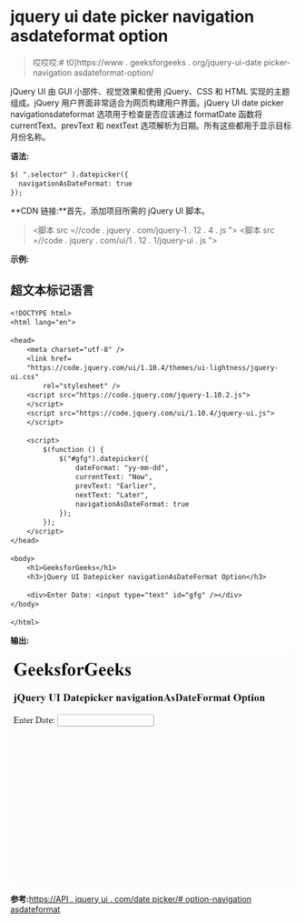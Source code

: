 # jquery ui date picker navigation asdateformat option

> 哎哎哎:# t0]https://www . geeksforgeeks . org/jquery-ui-date picker-navigation asdateformat-option/

jQuery UI 由 GUI 小部件、视觉效果和使用 jQuery、CSS 和 HTML 实现的主题组成。jQuery 用户界面非常适合为网页构建用户界面。jQuery UI date picker navigationsdateformat 选项用于检查是否应该通过 formatDate 函数将 currentText、prevText 和 nextText 选项解析为日期。所有这些都用于显示目标月份名称。

**语法:**

```
$( ".selector" ).datepicker({
  navigationAsDateFormat: true
});
```

**CDN 链接:**首先，添加项目所需的 jQuery UI 脚本。

> <link rel="”stylesheet”" href="”//code.jquery.com/ui/1.12.1/themes/smoothness/jquery-ui.css”">
> <脚本 src =//code . jquery . com/jquery-1 . 12 . 4 . js "></脚本>
> <脚本 src =//code . jquery . com/ui/1 . 12 . 1/jquery-ui . js "></脚本>

**示例:**

## 超文本标记语言

```
<!DOCTYPE html>
<html lang="en">

<head>
    <meta charset="utf-8" />
    <link href=
    "https://code.jquery.com/ui/1.10.4/themes/ui-lightness/jquery-ui.css"
        rel="stylesheet" />
    <script src="https://code.jquery.com/jquery-1.10.2.js">
    </script>
    <script src="https://code.jquery.com/ui/1.10.4/jquery-ui.js">
    </script>

    <script>
        $(function () {
            $("#gfg").datepicker({
                dateFormat: "yy-mm-dd",
                currentText: "Now",
                prevText: "Earlier",
                nextText: "Later",
                navigationAsDateFormat: true
            });
        });
    </script>
</head>

<body>
    <h1>GeeksforGeeks</h1>
    <h3>jQuery UI Datepicker navigationAsDateFormat Option</h3>

    <div>Enter Date: <input type="text" id="gfg" /></div>
</body>

</html>
```

**输出:**

![](img/b3d1adfdc3342954f0fb43722abe7e9d.png)

**参考:**[https://API . jquery ui . com/date picker/# option-navigation asdateformat](https://api.jqueryui.com/datepicker/#option-navigationAsDateFormat)